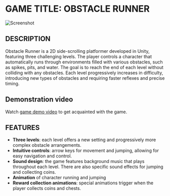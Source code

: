 # GAME TITLE: OBSTACLE RUNNER

![Screenshot](images/screenshot1.png)

## DESCRIPTION
Obstacle Runner is a 2D side-scrolling platformer developed in Unity, featuring three challenging levels. The player controls a character that automatically runs through environments filled with various obstacles, such as spikes, pits, and water. The goal is to reach the end of each level without colliding with any obstacles. Each level progressively increases in difficulty, introducing new types of obstacles and requiring faster reflexes and precise timing.

## Demonstration video
Watch [game demo video](https://drive.google.com/file/d/1XuDSMgaInR1-Q99Uwi5TNUiXbRO4l-TZ/view?usp=sharing) to get acquainted with the game.

## FEATURES
- **Three levels**: each level offers a new setting and progressively more complex obstacle arrangements.
- **Intuitive controls**: arrow keys for movement and jumping, allowing for easy navigation and control.
- **Sound design**: the game features background music that plays throughout each level. There are also specific sound effects for jumping and collecting coins.
- **Animation** of character running and jumping
- **Reward collection animations**: special animations trigger when the player collects coins and chests.
